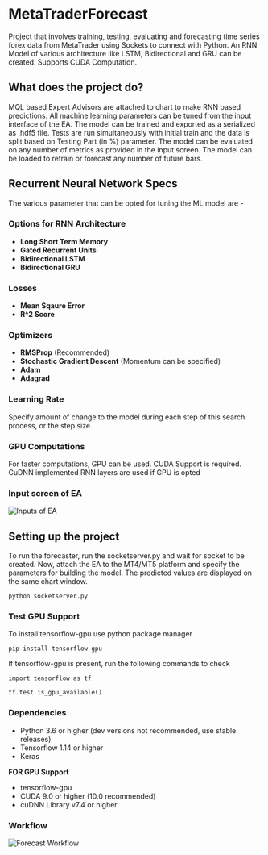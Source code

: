 # MetaTraderForecast
Project that involves training, testing, evaluating and forecasting time series forex data from MetaTrader using Sockets to connect with Python.  An RNN Model of various architecture like LSTM, Bidirectional and GRU can be created. Supports CUDA Computation.

## What does the project do?
MQL based Expert Advisors are attached to chart to make RNN based predictions. All machine learning parameters can be tuned from the input interface of the EA. The model can be trained and exported as a serialized as .hdf5 file. Tests are run simultaneously with initial train and the data is split based on Testing Part (in %) parameter. The model can be evaluated on any number of metrics as provided in the input screen. The model can be loaded to retrain or forecast any number of future bars. 

## Recurrent Neural Network Specs
The various parameter that can be opted for tuning the ML model are -
### Options for RNN Architecture
- **Long Short Term Memory** 
- **Gated Recurrent Units**
- **Bidirectional LSTM**
- **Bidirectional GRU**
### Losses
- **Mean Sqaure Error**
- **R^2 Score**
### Optimizers
- **RMSProp** (Recommended)
- **Stochastic Gradient Descent** (Momentum can be specified)
- **Adam**
- **Adagrad**
### Learning Rate
Specify amount of change to the model during each step of this search process, or the step size

### GPU Computations
For faster computations, GPU can be used. CUDA Support is required. CuDNN implemented RNN layers are used if GPU is opted

### Input screen of EA

![Inputs of EA](https://github.com/magiciankartik/MetaTraderForecast/blob/master/assets/EA_inputs.png)

## Setting up the project
To run the forecaster, run the socketserver.py and wait for socket to be created. Now, attach the EA to the MT4/MT5 platform and specify the parameters for building the model. The predicted values are displayed on the same chart window. 

`python socketserver.py`
### Test GPU Support
To install tensorflow-gpu use python package manager 

`pip install tensorflow-gpu`

If tensorflow-gpu is present, run the following commands to check

`import tensorflow as tf`

`tf.test.is_gpu_available()`
### Dependencies
- Python 3.6 or higher (dev versions not recommended, use stable releases)
- Tensorflow 1.14 or higher
- Keras

**FOR GPU Support**

- tensorflow-gpu
- CUDA 9.0 or higher (10.0 recommended)
- cuDNN Library v7.4 or higher

### Workflow
![Forecast Workflow](https://github.com/magiciankartik/MetaTraderForecast/blob/master/assets/MetaTraderForecasting.jpg)
